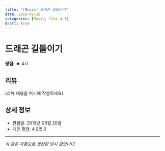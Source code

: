 ```yaml
---
title: "[Movie] 드래곤 길들이기"
date: 2019-08-20
categories: [Movie, Star-4.0]
draft: true
---
```


# 드래곤 길들이기

**평점:** ★ 4.0

## 리뷰

(리뷰 내용을 여기에 작성하세요)

## 상세 정보

- 관람일: 2019년 08월 20일
- 개인 평점: 4.0/5.0

---

*이 글은 자동으로 생성된 임시 글입니다.*

